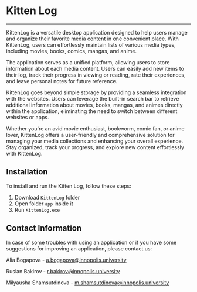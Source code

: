 # Kitten Log

***

KittenLog is a versatile desktop application designed to help users manage and organize their favorite media content in one convenient place. With KittenLog, users can effortlessly maintain lists of various media types, including movies, books, comics, mangas, and anime. 

The application serves as a unified platform, allowing users to store information about each media content. Users can easily add new items to their log, track their progress in viewing or reading, rate their experiences, and leave personal notes for future reference.

KittenLog goes beyond simple storage by providing a seamless integration with the websites. Users can leverage the built-in search bar to retrieve additional information about movies, books, mangas, and animes directly within the application, eliminating the need to switch between different websites or apps.

Whether you're an avid movie enthusiast, bookworm, comic fan, or anime lover, KittenLog offers a user-friendly and comprehensive solution for managing your media collections and enhancing your overall experience. Stay organized, track your progress, and explore new content effortlessly with KittenLog. 

## Installation

To install and run the Kitten Log, follow these steps:

1. Download `KittenLog` folder
2. Open folder `app` inside it
3. Run `KittenLog.exe`

## Contact Information
In case of some troubles with using an application or if you have some suggestions for improving an application, please contact us:

Alia Bogapova - a.bogapova@innopolis.university

Ruslan Bakirov - r.bakirov@innopolis.university

Milyausha Shamsutdinova - m.shamsutdinova@innopolis.university
